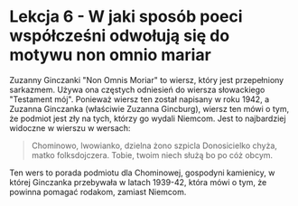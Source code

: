 # Lekcja 6 - W jaki sposób poeci współcześni odwołują się do motywu non omnio mariar

Zuzanny Ginczanki "Non Omnis Moriar" to wiersz, który jest przepełniony sarkazmem.
Używa ona częstych odniesień do wiersza słowackiego "Testament mój".
Ponieważ wiersz ten został napisany w roku 1942, a Zuzanna Ginczanka (właściwie Zuzanna Gincburg), wiersz ten mówi o tym, że podmiot jest zły na tych, którzy go wydali Niemcom.
Jest to najbardziej widoczne w wierszu w wersach:

>Chominowo, lwowianko, dzielna żono szpicla
>Donosicielko chyża, matko folksdojczera.
>Tobie, twoim niech służą bo po cóż obcym.

Ten wers to porada podmiotu dla Chominowej, gospodyni kamienicy, w której Ginczanka przebywała w latach 1939-42, która mówi o tym, że powinna pomagać rodakom, zamiast Niemcom.